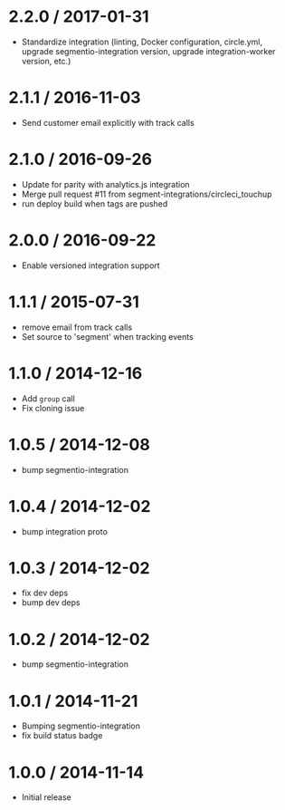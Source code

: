 
2.2.0 / 2017-01-31
==================

  * Standardize integration (linting, Docker configuration, circle.yml, upgrade
segmentio-integration version, upgrade integration-worker version, etc.)


2.1.1 / 2016-11-03
==================

  * Send customer email explicitly with track calls 

2.1.0 / 2016-09-26
==================

  * Update for parity with analytics.js integration
  * Merge pull request #11 from segment-integrations/circleci_touchup
  * run deploy build when tags are pushed

2.0.0 / 2016-09-22
==================

  * Enable versioned integration support

1.1.1 / 2015-07-31
==================

  * remove email from track calls
  * Set source to 'segment' when tracking events

1.1.0 / 2014-12-16
==================

  * Add `group` call
  * Fix cloning issue

1.0.5 / 2014-12-08
==================

 * bump segmentio-integration

1.0.4 / 2014-12-02
==================

 * bump integration proto

1.0.3 / 2014-12-02
==================

 * fix dev deps
 * bump dev deps

1.0.2 / 2014-12-02
==================

 * bump segmentio-integration

1.0.1 / 2014-11-21
==================

 * Bumping segmentio-integration
 * fix build status badge

1.0.0 / 2014-11-14
==================

  * Initial release
